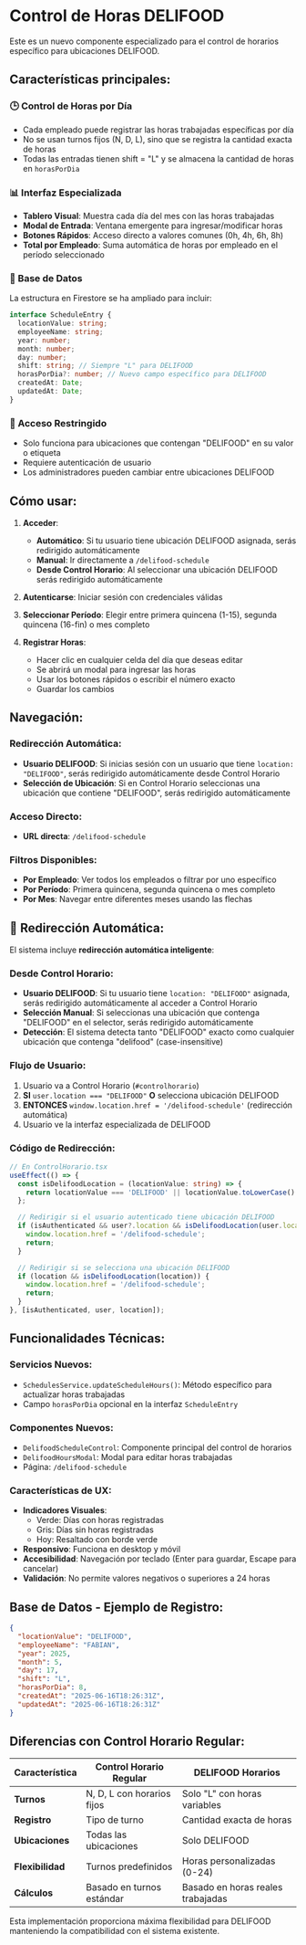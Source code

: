 # Control de Horas DELIFOOD

Este es un nuevo componente especializado para el control de horarios específico para ubicaciones DELIFOOD.

## Características principales:

### 🕒 Control de Horas por Día
- Cada empleado puede registrar las horas trabajadas específicas por día
- No se usan turnos fijos (N, D, L), sino que se registra la cantidad exacta de horas
- Todas las entradas tienen shift = "L" y se almacena la cantidad de horas en `horasPorDia`

### 📊 Interfaz Especializada
- **Tablero Visual**: Muestra cada día del mes con las horas trabajadas
- **Modal de Entrada**: Ventana emergente para ingresar/modificar horas
- **Botones Rápidos**: Acceso directo a valores comunes (0h, 4h, 6h, 8h)
- **Total por Empleado**: Suma automática de horas por empleado en el período seleccionado

### 💾 Base de Datos
La estructura en Firestore se ha ampliado para incluir:

```typescript
interface ScheduleEntry {
  locationValue: string;
  employeeName: string;
  year: number;
  month: number;
  day: number;
  shift: string; // Siempre "L" para DELIFOOD
  horasPorDia?: number; // Nuevo campo específico para DELIFOOD
  createdAt: Date;
  updatedAt: Date;
}
```

### 🔐 Acceso Restringido
- Solo funciona para ubicaciones que contengan "DELIFOOD" en su valor o etiqueta
- Requiere autenticación de usuario
- Los administradores pueden cambiar entre ubicaciones DELIFOOD

## Cómo usar:

1. **Acceder**: 
   - **Automático**: Si tu usuario tiene ubicación DELIFOOD asignada, serás redirigido automáticamente
   - **Manual**: Ir directamente a `/delifood-schedule` 
   - **Desde Control Horario**: Al seleccionar una ubicación DELIFOOD serás redirigido automáticamente

2. **Autenticarse**: Iniciar sesión con credenciales válidas
3. **Seleccionar Período**: Elegir entre primera quincena (1-15), segunda quincena (16-fin) o mes completo
4. **Registrar Horas**: 
   - Hacer clic en cualquier celda del día que deseas editar
   - Se abrirá un modal para ingresar las horas
   - Usar los botones rápidos o escribir el número exacto
   - Guardar los cambios

## Navegación:

### Redirección Automática:
- **Usuario DELIFOOD**: Si inicias sesión con un usuario que tiene `location: "DELIFOOD"`, serás redirigido automáticamente desde Control Horario
- **Selección de Ubicación**: Si en Control Horario seleccionas una ubicación que contiene "DELIFOOD", serás redirigido automáticamente

### Acceso Directo:
- **URL directa**: `/delifood-schedule`

### Filtros Disponibles:
- **Por Empleado**: Ver todos los empleados o filtrar por uno específico
- **Por Período**: Primera quincena, segunda quincena o mes completo
- **Por Mes**: Navegar entre diferentes meses usando las flechas

## 🔄 Redirección Automática:

El sistema incluye **redirección automática inteligente**:

### Desde Control Horario:
- **Usuario DELIFOOD**: Si tu usuario tiene `location: "DELIFOOD"` asignada, serás redirigido automáticamente al acceder a Control Horario
- **Selección Manual**: Si seleccionas una ubicación que contenga "DELIFOOD" en el selector, serás redirigido automáticamente
- **Detección**: El sistema detecta tanto "DELIFOOD" exacto como cualquier ubicación que contenga "delifood" (case-insensitive)

### Flujo de Usuario:
1. Usuario va a Control Horario (`#controlhorario`)
2. **SI** `user.location === "DELIFOOD"` **O** selecciona ubicación DELIFOOD
3. **ENTONCES** `window.location.href = '/delifood-schedule'` (redirección automática)
4. Usuario ve la interfaz especializada de DELIFOOD

### Código de Redirección:
```typescript
// En ControlHorario.tsx
useEffect(() => {
  const isDelifoodLocation = (locationValue: string) => {
    return locationValue === 'DELIFOOD' || locationValue.toLowerCase().includes('delifood');
  };

  // Redirigir si el usuario autenticado tiene ubicación DELIFOOD
  if (isAuthenticated && user?.location && isDelifoodLocation(user.location)) {
    window.location.href = '/delifood-schedule';
    return;
  }

  // Redirigir si se selecciona una ubicación DELIFOOD
  if (location && isDelifoodLocation(location)) {
    window.location.href = '/delifood-schedule';
    return;
  }
}, [isAuthenticated, user, location]);
```

## Funcionalidades Técnicas:

### Servicios Nuevos:
- `SchedulesService.updateScheduleHours()`: Método específico para actualizar horas trabajadas
- Campo `horasPorDia` opcional en la interfaz `ScheduleEntry`

### Componentes Nuevos:
- `DelifoodScheduleControl`: Componente principal del control de horarios
- `DelifoodHoursModal`: Modal para editar horas trabajadas
- Página: `/delifood-schedule`

### Características de UX:
- **Indicadores Visuales**: 
  - Verde: Días con horas registradas
  - Gris: Días sin horas registradas
  - Hoy: Resaltado con borde verde
- **Responsivo**: Funciona en desktop y móvil
- **Accesibilidad**: Navegación por teclado (Enter para guardar, Escape para cancelar)
- **Validación**: No permite valores negativos o superiores a 24 horas

## Base de Datos - Ejemplo de Registro:

```json
{
  "locationValue": "DELIFOOD",
  "employeeName": "FABIAN",
  "year": 2025,
  "month": 5,
  "day": 17,
  "shift": "L",
  "horasPorDia": 8,
  "createdAt": "2025-06-16T18:26:31Z",
  "updatedAt": "2025-06-16T18:26:31Z"
}
```

## Diferencias con Control Horario Regular:

| Característica | Control Horario Regular | DELIFOOD Horarios |
|---|---|---|
| **Turnos** | N, D, L con horarios fijos | Solo "L" con horas variables |
| **Registro** | Tipo de turno | Cantidad exacta de horas |
| **Ubicaciones** | Todas las ubicaciones | Solo DELIFOOD |
| **Flexibilidad** | Turnos predefinidos | Horas personalizadas (0-24) |
| **Cálculos** | Basado en turnos estándar | Basado en horas reales trabajadas |

Esta implementación proporciona máxima flexibilidad para DELIFOOD manteniendo la compatibilidad con el sistema existente.
